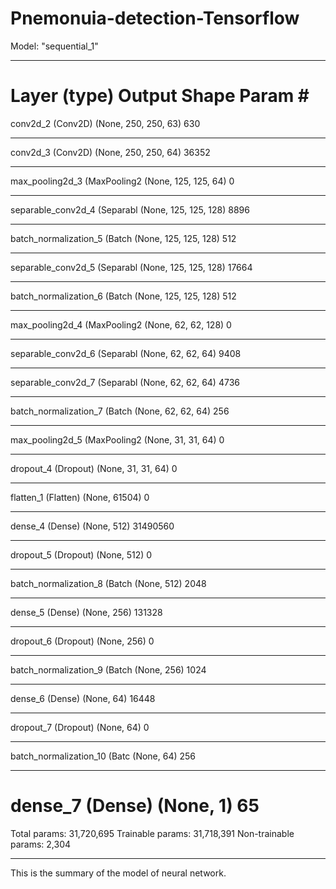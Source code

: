 # Pnemonuia-detection-Tensorflow


Model: "sequential_1"
_________________________________________________________________
Layer (type)                 Output Shape              Param #   
=================================================================
conv2d_2 (Conv2D)            (None, 250, 250, 63)      630       
_________________________________________________________________
conv2d_3 (Conv2D)            (None, 250, 250, 64)      36352     
_________________________________________________________________
max_pooling2d_3 (MaxPooling2 (None, 125, 125, 64)      0         
_________________________________________________________________
separable_conv2d_4 (Separabl (None, 125, 125, 128)     8896      
_________________________________________________________________
batch_normalization_5 (Batch (None, 125, 125, 128)     512       
_________________________________________________________________
separable_conv2d_5 (Separabl (None, 125, 125, 128)     17664     
_________________________________________________________________
batch_normalization_6 (Batch (None, 125, 125, 128)     512       
_________________________________________________________________
max_pooling2d_4 (MaxPooling2 (None, 62, 62, 128)       0         
_________________________________________________________________
separable_conv2d_6 (Separabl (None, 62, 62, 64)        9408      
_________________________________________________________________
separable_conv2d_7 (Separabl (None, 62, 62, 64)        4736      
_________________________________________________________________
batch_normalization_7 (Batch (None, 62, 62, 64)        256       
_________________________________________________________________
max_pooling2d_5 (MaxPooling2 (None, 31, 31, 64)        0         
_________________________________________________________________
dropout_4 (Dropout)          (None, 31, 31, 64)        0         
_________________________________________________________________
flatten_1 (Flatten)          (None, 61504)             0         
_________________________________________________________________
dense_4 (Dense)              (None, 512)               31490560  
_________________________________________________________________
dropout_5 (Dropout)          (None, 512)               0         
_________________________________________________________________
batch_normalization_8 (Batch (None, 512)               2048      
_________________________________________________________________
dense_5 (Dense)              (None, 256)               131328    
_________________________________________________________________
dropout_6 (Dropout)          (None, 256)               0         
_________________________________________________________________
batch_normalization_9 (Batch (None, 256)               1024      
_________________________________________________________________
dense_6 (Dense)              (None, 64)                16448     
_________________________________________________________________
dropout_7 (Dropout)          (None, 64)                0         
_________________________________________________________________
batch_normalization_10 (Batc (None, 64)                256       
_________________________________________________________________
dense_7 (Dense)              (None, 1)                 65        
=================================================================
Total params: 31,720,695
Trainable params: 31,718,391
Non-trainable params: 2,304
_________________________________________________________________


This is the summary of the model of neural network.
